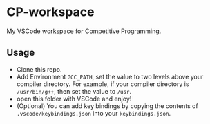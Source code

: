 # CP-workspace
My VSCode workspace for Competitive Programming.

## Usage
- Clone this repo.
- Add Environment `GCC_PATH`, set the value to two levels above your compiler directory.
    For example, if your compiler directory is `/usr/bin/g++`, then set the value to `/usr`.
- open this folder with VSCode and enjoy!
- (Optional) You can add key bindings by copying the contents of `.vscode/keybindings.json` into your `keybindings.json`.
